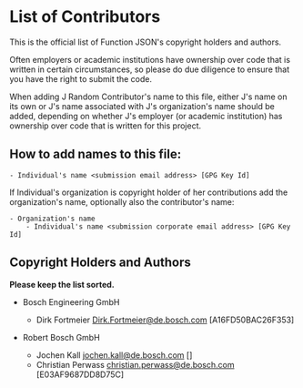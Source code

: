 # List of Contributors

This is the official list of Function JSON's copyright holders and authors.

Often employers or academic institutions have ownership over code that is
written in certain circumstances, so please do due diligence to ensure that
you have the right to submit the code.

When adding J Random Contributor's name to this file, either J's name on its
own or J's name associated with J's organization's name should be added,
depending on whether J's employer (or academic institution) has ownership
over code that is written for this project.

## How to add names to this file:
```text
- Individual's name <submission email address> [GPG Key Id]
```

If Individual's organization is copyright holder of her contributions add the
organization's name, optionally also the contributor's name:

```text
- Organization's name
    - Individual's name <submission corporate email address> [GPG Key Id]
```

## Copyright Holders and Authors

**Please keep the list sorted.**

- Bosch Engineering GmbH
    - Dirk Fortmeier <Dirk.Fortmeier@de.bosch.com> [A16FD50BAC26F353]

- Robert Bosch GmbH
    - Jochen Kall <jochen.kall@de.bosch.com> []
    - Christian Perwass <christian.perwass@de.bosch.com> [E03AF9687DD8D75C]

